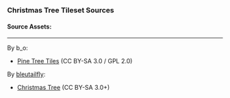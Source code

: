 ### Christmas Tree Tileset Sources

#### Source Assets:
---

By b_o:
- [Pine Tree Tiles](https://opengameart.org/node/43645) (CC BY-SA 3.0 / GPL 2.0)

By [bleutailfly](https://stendhalgame.org/character/bleutailfly.html):
- [Christmas Tree](https://postimg.cc/rdrcnB6G) (CC BY-SA 3.0+)
